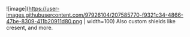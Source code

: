 ![image](https://user-images.githubusercontent.com/97926104/207585770-f9321c34-4866-47be-8309-411b20911d80.png | width=100)
Also custom shields like cresent, and more.
